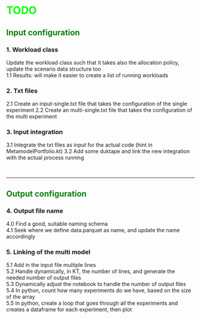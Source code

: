 # <span style="color:lime">TODO</span>

## <span style="color:green">Input configuration</span>
### 1. Workload class
Update the workload class such that it takes also the allocation policy, update the scenario data structure too
<br>1.1 Results: will make it easier to create a list of running workloads

### 2. Txt files
2.1 Create an input-single.txt file that takes the configuration of the single experiment
2.2 Create an multi-single.txt file that takes the configuration of the multi experiment

### 3. Input integration
3.1 Integrate the txt files as input for the actual code (hint in MetamodelPortfolio.kt)
3.2 Add some duktape and link the new integration with the actual process running  


<br>
<hr>

## <span style="color:green">Output configuration</span>
### 4. Output file name
4.0 Find a good, suitable naming schema
<br>
4.1 Seek where we define data.parquet as name, and update the name accordingly

[//]: OLD
[//]: # (### 5. Link to notebook)

[//]: # (5.1 Link to notebook such that the notebook handles a static number of output files)

[//]: # (5.2 Handle a dynamic number of files)

### 5. Linking of the multi model
5.1 Add in the input file multiple lines<br>
5.2 Handle dynamically, in KT, the number of lines, and generate the needed number of output files<br>
5.3 Dynamically adjust the notebook to handle the number of output files<br>
5.4 In python, count how many experiments do we have, based on the size of the array<br>
5.5 In python, create a loop that goes through all the experiments and creates a dataframe for each experiment, then plot<br>

